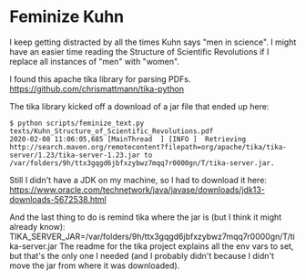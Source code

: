 Feminize Kuhn
=============

I keep getting distracted by all the times Kuhn says "men in science". I might have an easier time reading the Structure of Scientific Revolutions if I replace all instances of "men" with "women".

I found this apache tika library for parsing PDFs.
https://github.com/chrismattmann/tika-python

The tika library kicked off a download of a jar file that ended up here:
```
$ python scripts/feminize_text.py texts/Kuhn_Structure_of_Scientific_Revolutions.pdf 
2020-02-08 11:06:05,685 [MainThread  ] [INFO ]  Retrieving http://search.maven.org/remotecontent?filepath=org/apache/tika/tika-server/1.23/tika-server-1.23.jar to /var/folders/9h/ttx3gqgd6jbfxzybwz7mqq7r0000gn/T/tika-server.jar.
```

Still I didn't have a JDK on my machine, so I had to download it here:
https://www.oracle.com/technetwork/java/javase/downloads/jdk13-downloads-5672538.html

And the last thing to do is remind tika where the jar is (but I think it might already know):
TIKA_SERVER_JAR=/var/folders/9h/ttx3gqgd6jbfxzybwz7mqq7r0000gn/T/tika-server.jar
The readme for the tika project explains all the env vars to set, but that's the only one I needed (and I probably didn't because I didn't move the jar from where it was downloaded).
